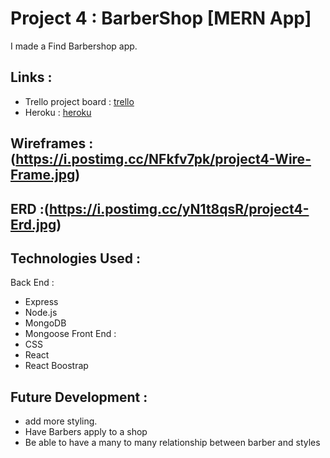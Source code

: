 # Project 4 : BarberShop [MERN App]

I made a Find Barbershop app. 
## Links :
* Trello project board : [trello](https://trello.com/b/Zm1Gu05e/barbershop)
* Heroku : [heroku](https://enigmatic-temple-65729.herokuapp.com/)
## Wireframes : (https://i.postimg.cc/NFkfv7pk/project4-Wire-Frame.jpg)
## ERD :(https://i.postimg.cc/yN1t8qsR/project4-Erd.jpg)
## Technologies Used : 
Back End :
* Express
* Node.js
* MongoDB
* Mongoose
Front End :
* CSS
* React
* React Boostrap 
## Future Development :
* add more styling.
* Have Barbers apply to a shop
* Be able to have a many to many relationship between barber and styles